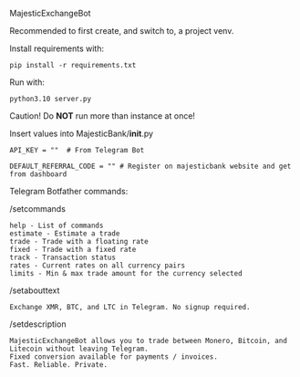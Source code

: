 MajesticExchangeBot

Recommended to first create, and switch to, a project venv. 

Install requirements with:
```
pip install -r requirements.txt
```

Run with:
```
python3.10 server.py
```

Caution! Do **NOT** run more than instance at once!


 
 
Insert values into MajesticBank/__init__.py

```
API_KEY = ""  # From Telegram Bot

DEFAULT_REFERRAL_CODE = "" # Register on majesticbank website and get from dashboard
```


Telegram Botfather commands:

/setcommands

```
help - List of commands
estimate - Estimate a trade
trade - Trade with a floating rate
fixed - Trade with a fixed rate
track - Transaction status
rates - Current rates on all currency pairs
limits - Min & max trade amount for the currency selected
```

/setabouttext

```
Exchange XMR, BTC, and LTC in Telegram. No signup required.
```

/setdescription

```
MajesticExchangeBot allows you to trade between Monero, Bitcoin, and Litecoin without leaving Telegram. 
Fixed conversion available for payments / invoices.
Fast. Reliable. Private.
```